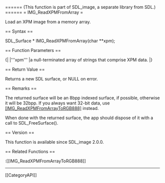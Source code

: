 ====== (This function is part of SDL_image, a separate library from SDL.) ======
= IMG_ReadXPMFromArray =

Load an XPM image from a memory array.

== Syntax ==

<syntaxhighlight lang='c'>
SDL_Surface * IMG_ReadXPMFromArray(char **xpm);
</syntaxhighlight>

== Function Parameters ==

{|
|'''xpm'''
|a null-terminated array of strings that comprise XPM data.
|}

== Return Value ==

Returns a new SDL surface, or NULL on error.

== Remarks ==

The returned surface will be an 8bpp indexed surface, if possible,
otherwise it will be 32bpp. If you always want 32-bit data, use
[[IMG_ReadXPMFromArrayToRGB888]]() instead.

When done with the returned surface, the app should dispose of it with a
call to SDL_FreeSurface().

== Version ==

This function is available since SDL_image 2.0.0.

== Related Functions ==

:[[IMG_ReadXPMFromArrayToRGB888]]

----
[[CategoryAPI]]



